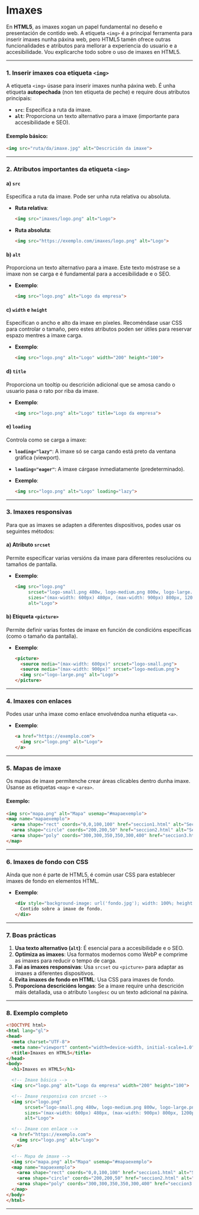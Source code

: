 # Imaxes

En **HTML5**, as imaxes xogan un papel fundamental no deseño e presentación de contido web. A etiqueta `<img>` é a principal ferramenta para inserir imaxes nunha páxina web, pero HTML5 tamén ofrece outras funcionalidades e atributos para mellorar a experiencia do usuario e a accesibilidade. Vou explicarche todo sobre o uso de imaxes en HTML5.

---

### **1. Inserir imaxes coa etiqueta `<img>`**
A etiqueta `<img>` úsase para inserir imaxes nunha páxina web. É unha etiqueta **autopechada** (non ten etiqueta de peche) e require dous atributos principais:
- **`src`**: Especifica a ruta da imaxe.
- **`alt`**: Proporciona un texto alternativo para a imaxe (importante para accesibilidade e SEO).

#### **Exemplo básico**:
```html
<img src="ruta/da/imaxe.jpg" alt="Descrición da imaxe">
```

---

### **2. Atributos importantes da etiqueta `<img>`**

#### **a) `src`**
Especifica a ruta da imaxe. Pode ser unha ruta relativa ou absoluta.

- **Ruta relativa**:
  ```html
  <img src="imaxes/logo.png" alt="Logo">
  ```
- **Ruta absoluta**:
  ```html
  <img src="https://exemplo.com/imaxes/logo.png" alt="Logo">
  ```

#### **b) `alt`**
Proporciona un texto alternativo para a imaxe. Este texto móstrase se a imaxe non se carga e é fundamental para a accesibilidade e o SEO.

- **Exemplo**:
  ```html
  <img src="logo.png" alt="Logo da empresa">
  ```

#### **c) `width` e `height`**
Especifican o ancho e alto da imaxe en píxeles. Recoméndase usar CSS para controlar o tamaño, pero estes atributos poden ser útiles para reservar espazo mentres a imaxe carga.

- **Exemplo**:
  ```html
  <img src="logo.png" alt="Logo" width="200" height="100">
  ```

#### **d) `title`**
Proporciona un tooltip ou descrición adicional que se amosa cando o usuario pasa o rato por riba da imaxe.

- **Exemplo**:
  ```html
  <img src="logo.png" alt="Logo" title="Logo da empresa">
  ```

#### **e) `loading`**
Controla como se carga a imaxe:
- **`loading="lazy"`**: A imaxe só se carga cando está preto da ventana gráfica (viewport).
- **`loading="eager"`**: A imaxe cárgase inmediatamente (predeterminado).

- **Exemplo**:
  ```html
  <img src="logo.png" alt="Logo" loading="lazy">
  ```

---

### **3. Imaxes responsivas**
Para que as imaxes se adapten a diferentes dispositivos, podes usar os seguintes métodos:

#### **a) Atributo `srcset`**
Permite especificar varias versións da imaxe para diferentes resolucións ou tamaños de pantalla.

- **Exemplo**:
  ```html
  <img src="logo.png" 
       srcset="logo-small.png 480w, logo-medium.png 800w, logo-large.png 1200w"
       sizes="(max-width: 600px) 480px, (max-width: 900px) 800px, 1200px"
       alt="Logo">
  ```

#### **b) Etiqueta `<picture>`**
Permite definir varias fontes de imaxe en función de condicións específicas (como o tamaño da pantalla).

- **Exemplo**:
  ```html
  <picture>
    <source media="(max-width: 600px)" srcset="logo-small.png">
    <source media="(max-width: 900px)" srcset="logo-medium.png">
    <img src="logo-large.png" alt="Logo">
  </picture>
  ```

---

### **4. Imaxes con enlaces**
Podes usar unha imaxe como enlace envolvéndoa nunha etiqueta `<a>`.

- **Exemplo**:
  ```html
  <a href="https://exemplo.com">
    <img src="logo.png" alt="Logo">
  </a>
  ```

---

### **5. Mapas de imaxe**
Os mapas de imaxe permítenche crear áreas clicables dentro dunha imaxe. Úsanse as etiquetas `<map>` e `<area>`.

#### **Exemplo**:
```html
<img src="mapa.png" alt="Mapa" usemap="#mapaexemplo">
<map name="mapaexemplo">
  <area shape="rect" coords="0,0,100,100" href="seccion1.html" alt="Sección 1">
  <area shape="circle" coords="200,200,50" href="seccion2.html" alt="Sección 2">
  <area shape="poly" coords="300,300,350,350,300,400" href="seccion3.html" alt="Sección 3">
</map>
```

---

### **6. Imaxes de fondo con CSS**
Aínda que non é parte de HTML5, é común usar CSS para establecer imaxes de fondo en elementos HTML.

- **Exemplo**:
  ```html
  <div style="background-image: url('fondo.jpg'); width: 100%; height: 300px;">
    Contido sobre a imaxe de fondo.
  </div>
  ```

---

### **7. Boas prácticas**
1. **Usa texto alternativo (`alt`)**: É esencial para a accesibilidade e o SEO.
2. **Optimiza as imaxes**: Usa formatos modernos como WebP e comprime as imaxes para reducir o tempo de carga.
3. **Fai as imaxes responsivas**: Usa `srcset` ou `<picture>` para adaptar as imaxes a diferentes dispositivos.
4. **Evita imaxes de fondo en HTML**: Usa CSS para imaxes de fondo.
5. **Proporciona descricións longas**: Se a imaxe require unha descrición máis detallada, usa o atributo `longdesc` ou un texto adicional na páxina.

---

### **8. Exemplo completo**
```html
<!DOCTYPE html>
<html lang="gl">
<head>
  <meta charset="UTF-8">
  <meta name="viewport" content="width=device-width, initial-scale=1.0">
  <title>Imaxes en HTML5</title>
</head>
<body>
  <h1>Imaxes en HTML5</h1>

  <!-- Imaxe básica -->
  <img src="logo.png" alt="Logo da empresa" width="200" height="100">

  <!-- Imaxe responsiva con srcset -->
  <img src="logo.png" 
       srcset="logo-small.png 480w, logo-medium.png 800w, logo-large.png 1200w"
       sizes="(max-width: 600px) 480px, (max-width: 900px) 800px, 1200px"
       alt="Logo">

  <!-- Imaxe con enlace -->
  <a href="https://exemplo.com">
    <img src="logo.png" alt="Logo">
  </a>

  <!-- Mapa de imaxe -->
  <img src="mapa.png" alt="Mapa" usemap="#mapaexemplo">
  <map name="mapaexemplo">
    <area shape="rect" coords="0,0,100,100" href="seccion1.html" alt="Sección 1">
    <area shape="circle" coords="200,200,50" href="seccion2.html" alt="Sección 2">
    <area shape="poly" coords="300,300,350,350,300,400" href="seccion3.html" alt="Sección 3">
  </map>
</body>
</html>
```

---


